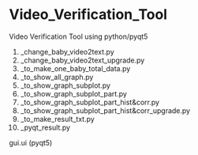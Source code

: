 # Video_Verification_Tool
Video Verification Tool using python/pyqt5

1. _change_baby_video2text.py
2. _change_baby_video2text_upgrade.py
3. _to_make_one_baby_total_data.py
4. _to_show_all_graph.py
5. _to_show_graph_subplot.py
6. _to_show_graph_subplot_part.py
7. _to_show_graph_subplot_part_hist&corr.py
8. _to_show_graph_subplot_part_hist&corr_upgrade.py
9. _to_make_result_txt.py
10. _pyqt_result.py

gui.ui	(pyqt5)
